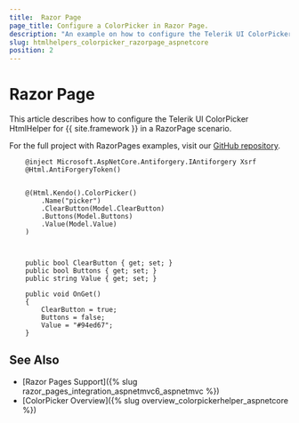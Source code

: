```yaml
---
title:  Razor Page
page_title: Configure a ColorPicker in Razor Page.
description: "An example on how to configure the Telerik UI ColorPicker HtmlHelper for {{ site.framework }} in a Razor Page."
slug: htmlhelpers_colorpicker_razorpage_aspnetcore
position: 2
---
```


# Razor Page

This article describes how to configure the Telerik UI ColorPicker HtmlHelper for {{ site.framework }} in a RazorPage scenario.

For the full project with RazorPages examples, visit our [GitHub repository](https://github.com/telerik/ui-for-aspnet-core-examples/tree/master/Telerik.Examples.RazorPages).

```tab-RazorPage(csthml)        
    @inject Microsoft.AspNetCore.Antiforgery.IAntiforgery Xsrf
	@Html.AntiForgeryToken()
	
	
	@(Html.Kendo().ColorPicker()
		.Name("picker")	
		.ClearButton(Model.ClearButton)
		.Buttons(Model.Buttons)
		.Value(Model.Value)
	)
	
```
```tab-PageModel(cshtml.cs)      
	
	public bool ClearButton { get; set; }	
    public bool Buttons { get; set; }
    public string Value { get; set; }
	
    public void OnGet()
    {
        ClearButton = true;
        Buttons = false;
        Value = "#94ed67";
    }
```

## See Also

* [Razor Pages Support]({% slug razor_pages_integration_aspnetmvc6_aspnetmvc %})
* [ColorPicker Overview]({% slug overview_colorpickerhelper_aspnetcore %})

